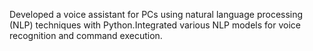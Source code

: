 Developed a voice assistant for PCs using natural language processing (NLP) techniques with
Python.Integrated various NLP models for voice recognition and command execution.
